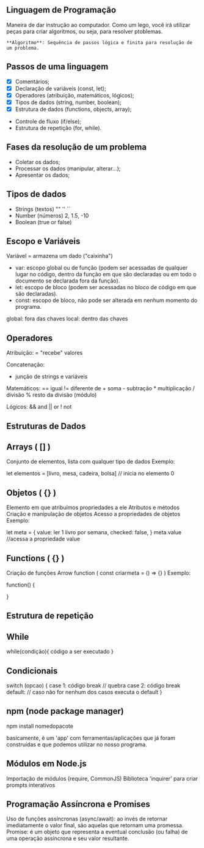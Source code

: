 ## Linguagem de Programação

Maneira de dar instrução ao computador.
Como um lego, você irá utilizar peças para criar algoritmos, ou seja, para resolver ptoblemas.

    **Algoritmo**: Sequência de passos lógica e finita para resolução de um problema.

## Passos de  uma linguagem

- [x] Comentários;
- [x] Declaração de variáveis (const, let);
- [x] Operadores (atribuição, matemáticos, lógicos);
- [x] Tipos de dados (string, number, boolean);
- [x] Estrutura de dados (functions, objects, array);
- Controle de fluxo (if/else);
- Estrutura de repetição (for, while).

## Fases da resolução de um problema

- Coletar os dados;
- Processar os dados (manipular, alterar...);
- Apresentar os dados;

## Tipos de dados

- Strings (textos) "" '' ``
- Number (números) 2, 1.5, -10
- Boolean (true or false)

## Escopo e Variáveis

Variável = armazena um dado ("caixinha")

- var: escopo global ou de função (podem ser acessadas de qualquer lugar no código, dentro da função em que são declaradas ou em todo o documento se declarada fora da função).
- let: escopo de bloco (podem ser acessadas no bloco de código em que são declaradas).
- const: escopo de bloco, não pode ser alterada em nenhum momento do programa.

global: fora das chaves
local: dentro das chaves

## Operadores 

Atribuição:
= "recebe" valores

Concatenação: 
+ junção de strings e variáveis

Matemáticos:
    == igual
    != diferente de
    + soma
    - subtração
    * multiplicação
    / divisão
    % resto da divisão (módulo)

Lógicos:
    && and
    || or
    ! not

## Estruturas de Dados

 ## Arrays ( [] )
 Conjunto de elementos, lista com qualquer tipo de dados
 Exemplo:
 
 let elementos = [livro, mesa, cadeira, bolsa]
  // inicia no elemento 0

 ## Objetos ( {} )
 Elemento em que atribuímos propriedades a ele
 Atributos e métodos
 Criação e manipulação de objetos
 Acesso a propriedades de objetos
 Exemplo:

 let meta = {
    value: ler 1 livro por semana,
    checked: false,
}
    meta.value
    //acessa a propriedade value

 ## Functions ( {} )
 Criação de funções
 Arrow function ( const criarmeta = () => {} )
 Exemplo:

 function() {

 }

 ## Estrutura de repetição

  ## While
  while(condição){
    código a ser executado
  }

  ## Condicionais
  switch (opcao) {
    case 1:
    código
    break // quebra
    case 2:
    código
    break
    default: // caso não for nenhum dos casos executa o default
  }

## npm (node package manager)
npm install nomedopacote

basicamente, é um 'app' com ferramentas/aplicações que já foram construídas e que podemos utilizar no nosso programa.

## Módulos em Node.js

Importação de módulos (require, CommonJS)
Biblioteca 'inquirer' para criar prompts interativos

## Programação Assíncrona e Promises

Uso de funções assíncronas (async/await): ao invés de retornar imediatamente o valor final, são aquelas que retornam uma promessa.
Promise: é um objeto que representa a eventual conclusão (ou falha) de uma operação assíncrona e seu valor resultante.